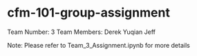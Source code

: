 # cfm-101-group-assignment

Team Number: 3
Team Members: Derek Yuqian Jeff

Note: Please refer to Team_3_Assignment.ipynb for more details
